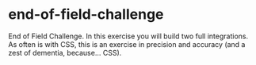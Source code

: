 # end-of-field-challenge
End of Field Challenge. In this exercise you will build two full integrations. As often is with CSS, this is an exercise in precision and accuracy (and a zest of dementia, because... CSS).
